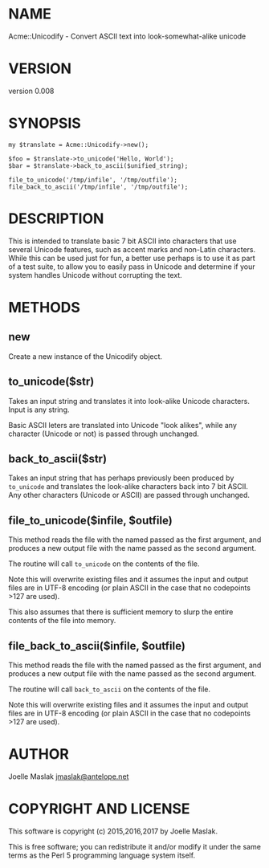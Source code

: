 # NAME

Acme::Unicodify - Convert ASCII text into look-somewhat-alike unicode

# VERSION

version 0.008

# SYNOPSIS

    my $translate = Acme::Unicodify->new();

    $foo = $translate->to_unicode('Hello, World');
    $bar = $translate->back_to_ascii($unified_string);

    file_to_unicode('/tmp/infile', '/tmp/outfile');
    file_back_to_ascii('/tmp/infile', '/tmp/outfile');

# DESCRIPTION

This is intended to translate basic 7 bit ASCII into characters
that use several Unicode features, such as accent marks and
non-Latin characters.  While this can be used just for fun, a
better use perhaps is to use it as part of a test suite, to
allow you to easily pass in Unicode and determine if your system
handles Unicode without corrupting the text.

# METHODS

## new

Create a new instance of the Unicodify object.

## to\_unicode($str)

Takes an input string and translates it into look-alike Unicode
characters.  Input is any string.

Basic ASCII leters are translated into Unicode "look alikes", while
any character (Unicode or not) is passed through unchanged.

## back\_to\_ascii($str)

Takes an input string that has perhaps previously been produced
by `to_unicode` and translates the look-alike characters back
into 7 bit ASCII.  Any other characters (Unicode or ASCII) are
passed through unchanged.

## file\_to\_unicode($infile, $outfile)

This method reads the file with the named passed as the first
argument, and produces a new output file with the name passed
as the second argument.

The routine will call `to_unicode` on the contents of the file.

Note this will overwrite existing files and it assumes the input
and output files are in UTF-8 encoding (or plain ASCII in the
case that no codepoints >127 are used).

This also assumes that there is sufficient memory to slurp the
entire contents of the file into memory.

## file\_back\_to\_ascii($infile, $outfile)

This method reads the file with the named passed as the first
argument, and produces a new output file with the name passed
as the second argument.

The routine will call `back_to_ascii` on the contents of the file.

Note this will overwrite existing files and it assumes the input
and output files are in UTF-8 encoding (or plain ASCII in the
case that no codepoints >127 are used).

# AUTHOR

Joelle Maslak <jmaslak@antelope.net>

# COPYRIGHT AND LICENSE

This software is copyright (c) 2015,2016,2017 by Joelle Maslak.

This is free software; you can redistribute it and/or modify it under
the same terms as the Perl 5 programming language system itself.
